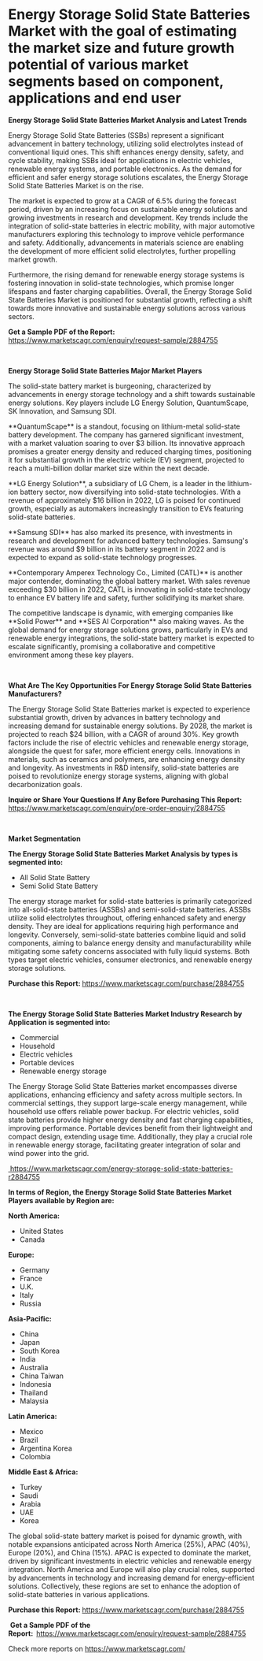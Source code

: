<p><h1>Energy Storage Solid State Batteries Market with the goal of estimating the market size and future growth potential of various market segments based on component, applications and end user</h1></p><p><strong>Energy Storage Solid State Batteries Market Analysis and Latest Trends</strong></p>
<p><p>Energy Storage Solid State Batteries (SSBs) represent a significant advancement in battery technology, utilizing solid electrolytes instead of conventional liquid ones. This shift enhances energy density, safety, and cycle stability, making SSBs ideal for applications in electric vehicles, renewable energy systems, and portable electronics. As the demand for efficient and safer energy storage solutions escalates, the Energy Storage Solid State Batteries Market is on the rise.</p><p>The market is expected to grow at a CAGR of 6.5% during the forecast period, driven by an increasing focus on sustainable energy solutions and growing investments in research and development. Key trends include the integration of solid-state batteries in electric mobility, with major automotive manufacturers exploring this technology to improve vehicle performance and safety. Additionally, advancements in materials science are enabling the development of more efficient solid electrolytes, further propelling market growth.</p><p>Furthermore, the rising demand for renewable energy storage systems is fostering innovation in solid-state technologies, which promise longer lifespans and faster charging capabilities. Overall, the Energy Storage Solid State Batteries Market is positioned for substantial growth, reflecting a shift towards more innovative and sustainable energy solutions across various sectors.</p></p>
<p><strong>Get a Sample PDF of the Report:&nbsp;</strong> <a href="https://www.marketscagr.com/enquiry/request-sample/2884755?utm_campaign=2955&utm_medium=2&utm_source=Github&utm_content=ia&utm_term=13032025&utm_id=energy-storage-solid-state-batteries">https://www.marketscagr.com/enquiry/request-sample/2884755</a></p>
<p>&nbsp;</p>
<p><strong>Energy Storage Solid State Batteries Major Market Players</strong></p>
<p><p>The solid-state battery market is burgeoning, characterized by advancements in energy storage technology and a shift towards sustainable energy solutions. Key players include LG Energy Solution, QuantumScape, SK Innovation, and Samsung SDI. </p><p>**QuantumScape** is a standout, focusing on lithium-metal solid-state battery development. The company has garnered significant investment, with a market valuation soaring to over $3 billion. Its innovative approach promises a greater energy density and reduced charging times, positioning it for substantial growth in the electric vehicle (EV) segment, projected to reach a multi-billion dollar market size within the next decade.</p><p>**LG Energy Solution**, a subsidiary of LG Chem, is a leader in the lithium-ion battery sector, now diversifying into solid-state technologies. With a revenue of approximately $16 billion in 2022, LG is poised for continued growth, especially as automakers increasingly transition to EVs featuring solid-state batteries.</p><p>**Samsung SDI** has also marked its presence, with investments in research and development for advanced battery technologies. Samsung's revenue was around $9 billion in its battery segment in 2022 and is expected to expand as solid-state technology progresses.</p><p>**Contemporary Amperex Technology Co., Limited (CATL)** is another major contender, dominating the global battery market. With sales revenue exceeding $30 billion in 2022, CATL is innovating in solid-state technology to enhance EV battery life and safety, further solidifying its market share.</p><p>The competitive landscape is dynamic, with emerging companies like **Solid Power** and **SES AI Corporation** also making waves. As the global demand for energy storage solutions grows, particularly in EVs and renewable energy integrations, the solid-state battery market is expected to escalate significantly, promising a collaborative and competitive environment among these key players.</p></p>
<p>&nbsp;</p>
<p><strong>What Are The Key Opportunities For Energy Storage Solid State Batteries Manufacturers?</strong></p>
<p><p>The Energy Storage Solid State Batteries market is expected to experience substantial growth, driven by advances in battery technology and increasing demand for sustainable energy solutions. By 2028, the market is projected to reach $24 billion, with a CAGR of around 30%. Key growth factors include the rise of electric vehicles and renewable energy storage, alongside the quest for safer, more efficient energy cells. Innovations in materials, such as ceramics and polymers, are enhancing energy density and longevity. As investments in R&D intensify, solid-state batteries are poised to revolutionize energy storage systems, aligning with global decarbonization goals.</p></p>
<p><strong>Inquire or Share Your Questions If Any Before Purchasing This Report:</strong> <a href="https://www.marketscagr.com/enquiry/pre-order-enquiry/2884755?utm_campaign=2955&utm_medium=2&utm_source=Github&utm_content=ia&utm_term=13032025&utm_id=energy-storage-solid-state-batteries">https://www.marketscagr.com/enquiry/pre-order-enquiry/2884755</a></p>
<p>&nbsp;</p>
<p><strong>Market Segmentation</strong></p>
<p><strong>The Energy Storage Solid State Batteries Market Analysis by types is segmented into:</strong></p>
<p><ul><li>All Solid State Battery</li><li>Semi Solid State Battery</li></ul></p>
<p><p>The energy storage market for solid-state batteries is primarily categorized into all-solid-state batteries (ASSBs) and semi-solid-state batteries. ASSBs utilize solid electrolytes throughout, offering enhanced safety and energy density. They are ideal for applications requiring high performance and longevity. Conversely, semi-solid-state batteries combine liquid and solid components, aiming to balance energy density and manufacturability while mitigating some safety concerns associated with fully liquid systems. Both types target electric vehicles, consumer electronics, and renewable energy storage solutions.</p></p>
<p><strong>Purchase this Report:&nbsp;</strong><a href="https://www.marketscagr.com/purchase/2884755?utm_campaign=2955&utm_medium=2&utm_source=Github&utm_content=ia&utm_term=13032025&utm_id=energy-storage-solid-state-batteries">https://www.marketscagr.com/purchase/2884755</a></p>
<p>&nbsp;</p>
<p><strong>The Energy Storage Solid State Batteries Market Industry Research by Application is segmented into:</strong></p>
<p><ul><li>Commercial</li><li>Household</li><li>Electric vehicles</li><li>Portable devices</li><li>Renewable energy storage</li></ul></p>
<p><p>The Energy Storage Solid State Batteries market encompasses diverse applications, enhancing efficiency and safety across multiple sectors. In commercial settings, they support large-scale energy management, while household use offers reliable power backup. For electric vehicles, solid state batteries provide higher energy density and fast charging capabilities, improving performance. Portable devices benefit from their lightweight and compact design, extending usage time. Additionally, they play a crucial role in renewable energy storage, facilitating greater integration of solar and wind power into the grid.</p></p>
<p><a href="https://www.marketscagr.com/energy-storage-solid-state-batteries-r2884755?utm_campaign=2955&utm_medium=2&utm_source=Github&utm_content=ia&utm_term=13032025&utm_id=energy-storage-solid-state-batteries">&nbsp;https://www.marketscagr.com/energy-storage-solid-state-batteries-r2884755</a></p>
<p><strong>In terms of Region, the Energy Storage Solid State Batteries Market Players available by Region are:</strong></p>
<p>
    <p> <strong> North America: </strong>
        <ul>
            <li>United States</li>
            <li>Canada</li>
        </ul>
        </p> 
    <p> <strong> Europe: </strong>
        <ul>
            <li>Germany</li>
            <li>France</li>
            <li>U.K.</li>
            <li>Italy</li>
            <li>Russia</li>
        </ul>
        </p> 
    <p> <strong> Asia-Pacific: </strong>
        <ul>
            <li>China</li>
            <li>Japan</li>
            <li>South Korea</li>
            <li>India</li>
            <li>Australia</li>
            <li>China Taiwan</li>
            <li>Indonesia</li>
            <li>Thailand</li>
            <li>Malaysia</li>
        </ul>
        </p> 
    <p> <strong> Latin America: </strong>
        <ul>
            <li>Mexico</li>
            <li>Brazil</li>
            <li>Argentina Korea</li>
            <li>Colombia</li>
        </ul>
        </p> 
    <p> <strong> Middle East & Africa: </strong>
        <ul>
            <li>Turkey</li>
            <li>Saudi</li>
            <li>Arabia</li>
            <li>UAE</li>
            <li>Korea</li>
        </ul>
    </p>
    </p>
<p><p>The global solid-state battery market is poised for dynamic growth, with notable expansions anticipated across North America (25%), APAC (40%), Europe (20%), and China (15%). APAC is expected to dominate the market, driven by significant investments in electric vehicles and renewable energy integration. North America and Europe will also play crucial roles, supported by advancements in technology and increasing demand for energy-efficient solutions. Collectively, these regions are set to enhance the adoption of solid-state batteries in various applications.</p></p>
<p><strong>Purchase this Report: </strong><a href="https://www.marketscagr.com/purchase/2884755?utm_campaign=2955&utm_medium=2&utm_source=Github&utm_content=ia&utm_term=13032025&utm_id=energy-storage-solid-state-batteries">https://www.marketscagr.com/purchase/2884755</a></p>
<p>&nbsp;<strong>Get a Sample PDF of the Report:&nbsp;&nbsp;</strong><a href="https://www.marketscagr.com/enquiry/request-sample/2884755?utm_campaign=2955&utm_medium=2&utm_source=Github&utm_content=ia&utm_term=13032025&utm_id=energy-storage-solid-state-batteries">https://www.marketscagr.com/enquiry/request-sample/2884755</a></p>
<p><strong></strong></p>
<p>Check more reports on <a href="https://www.marketscagr.com/?utm_campaign=2955&utm_medium=2&utm_source=Github&utm_content=ia&utm_term=13032025&utm_id=energy-storage-solid-state-batteries">https://www.marketscagr.com/</a></p>